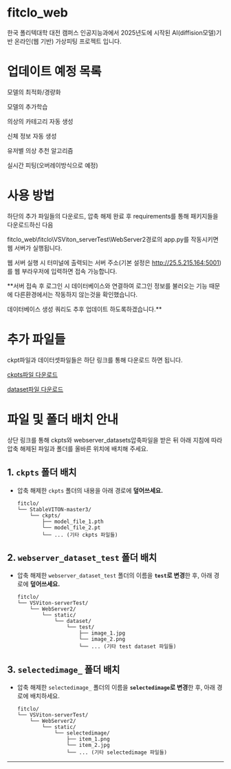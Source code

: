 # fitclo_web 
한국 폴리텍대학 대전 캠퍼스 인공지능과에서 2025년도에 시작된 AI(diffision모델)기반 온라인(웹 기반) 가상피팅 프로젝트 입니다.


# 업데이트 예정 목록

모델의 최적화/경량화

모델의 추가학습 

의상의 카테고리 자동 생성

신체 정보 자동 생성

유저별 의상 추천 알고리즘

실시간 피팅(오버레이방식으로 예정)



# 사용 방법
하단의 추가 파일들의 다운로드, 압축 해제 완료 후 requirements를 통해 패키지들을 다운로드하신 다음

fitclo_web\fitclo\VSViton_serverTest\WebServer2경로의 app.py를 작동시키면 웹 서버가 실행됩니다.

웹 서버 실행 시 터미널에 출력되는 서버 주소(기본 설정은 http://25.5.215.164:5001)를 웹 부라우저에 입력하면 접속 가능합니다.

**서버 접속 후 로그인 시 데이터베이스와 연결하여 로그인 정보를 불러오는 기능 때문에 다른환경에서는 작동하지 않는것을 확인했습니다.

데이터베이스 생성 쿼리도 추후 업데이트 하도록하겠습니다.**




# 추가 파일들

ckpt파일과 데이터셋파일들은 하단 링크를 통해 다운로드 하면 됩니다.

[ckpts파일 다운로드](https://drive.google.com/file/d/1cIRS4SfAXGBGQwVyEUSKfmQ1jskQGrLp/view?usp=sharing)

[dataset파일 다운로드](https://drive.google.com/file/d/1o_SN2t765aiIwe115Pe8dzE8zAhknIvi/view?usp=sharing)



# 파일 및 폴더 배치 안내
상단 링크를 통해  ckpts와 webserver_datasets압축파일을 받은 뒤 
아래 지침에 따라 압축 해제된 파일과 폴더를 올바른 위치에 배치해 주세요.

## 1. `ckpts` 폴더 배치

* 압축 해제한 `ckpts` 폴더의 내용을 아래 경로에 **덮어쓰세요.**
    ```
    fitclo/
    └── StableVITON-master3/
        └── ckpts/
            ├── model_file_1.pth
            └── model_file_2.pt
            └── ... (기타 ckpts 파일들)
    ```

## 2. `webserver_dataset_test` 폴더 배치

* 압축 해제한 `webserver_dataset_test` 폴더의 이름을 **`test`로 변경**한 후, 아래 경로에 **덮어쓰세요.**
    ```
    fitclo/
    └── VSViton-serverTest/
        └── WebServer2/
            └── static/
                └── dataset/
                    └── test/
                        ├── image_1.jpg
                        └── image_2.png
                        └── ... (기타 test dataset 파일들)
    ```

## 3. `selectedimage_` 폴더 배치

* 압축 해제한 `selectedimage_` 폴더의 이름을 **`selectedimage`로 변경**한 후, 아래 경로에 배치하세요.
    ```
    fitclo/
    └── VSViton-serverTest/
        └── WebServer2/
            └── static/
                └── selectedimage/
                    ├── item_1.png
                    └── item_2.jpg
                    └── ... (기타 selectedimage 파일들)
    ```




    

---
